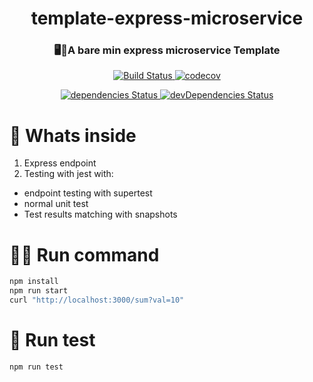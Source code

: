 <h1 align="center">template-express-microservice</h1>
<h3 align="center">🖥️🍭A bare min express microservice Template</h3>
<p align="center">
  <a href="https://travis-ci.org/ayonious/template-express-microservice">
    <img alt="Build Status" src="https://travis-ci.org/ayonious/template-express-microservice.svg?branch=master">
  </a>
  <a href="https://codecov.io/gh/ayonious/template-express-microservice">
    <img alt="codecov" src="https://codecov.io/gh/ayonious/template-express-microservice/branch/master/graph/badge.svg">
  </a>
</p>
<p align="center">
  <a href="https://david-dm.org/ayonious/template-express-microservice">
    <img alt="dependencies Status" src="https://david-dm.org/ayonious/template-express-microservice/status.svg">
  </a>
  <a href="https://david-dm.org/ayonious/template-express-microservice?type=dev">
    <img alt="devDependencies Status" src="https://david-dm.org/ayonious/template-express-microservice/dev-status.svg">
  </a>
</p>

# 🧐 Whats inside

1. Express endpoint
2. Testing with jest with:

- endpoint testing with supertest
- normal unit test
- Test results matching with snapshots

# 🏃‍♂️ Run command

```bash
npm install
npm run start
curl "http://localhost:3000/sum?val=10"
```

# 🧪 Run test

```bash
npm run test
```

